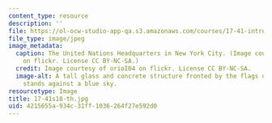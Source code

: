 ```yaml
---
content_type: resource
description: ''
file: https://ol-ocw-studio-app-qa.s3.amazonaws.com/courses/17-41-introduction-to-international-relations-spring-2018/4215655a934c31ff1036264f27e592d0_17-41s18-th.jpg
file_type: image/jpeg
image_metadata:
  caption: The United Nations Headquarters in New York City. (Image courtesy of [oriol04](https://www.flickr.com/photos/oriol04/4902656226/in/photolist-yxkcui-xHRpB7-6zmsni-2bfSYDh-wLzPUw-6NtFPA-MVAkP8-xAPBxg-dzN2Et-xTYxbn-ZSVN7m-6PHns9-4Spg1U-5wbhfP-dhkMdr-6PHfpA-6NpPUn-8vFJQX-9WFBZc-5nULcu-6PDm2v-8teoTC-4k3Zo-5h1UQr-4nAxZH-fbLux1-awLSr5-dc5VMP-bLnLUi-aRgB3-qTj6BX-7d3M7y-fbk4sF-boGZrh-9aaKo8-vQmfw-6NpwmK-czA8Yw-5sw2i2-9hcnV3-ap1DzY-4aWKLe-dMcsGR-ap1CUy-fbLv77-q1yq73-fbLtLy-czynAo-cWnCYd-fbLqWd)
    on flickr. License CC BY-NC-SA.)
  credit: Image courtesy of orioI04 on flickr. License CC BY-NC-SA.
  image-alt: A tall glass and concrete structure fronted by the flags of various nations
    stands against a blue sky.
resourcetype: Image
title: 17-41s18-th.jpg
uid: 4215655a-934c-31ff-1036-264f27e592d0
---
```

